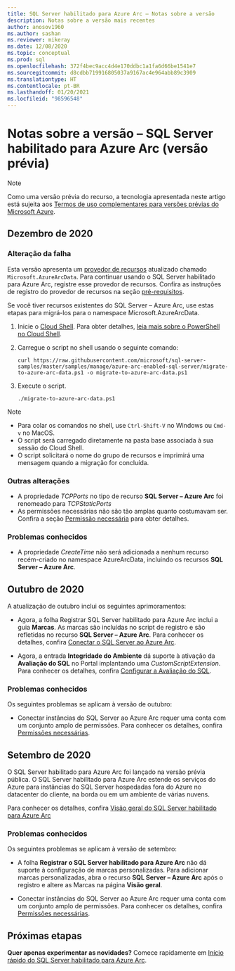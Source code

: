 ```yaml
---
title: SQL Server habilitado para Azure Arc – Notas sobre a versão
description: Notas sobre a versão mais recentes
author: anosov1960
ms.author: sashan
ms.reviewer: mikeray
ms.date: 12/08/2020
ms.topic: conceptual
ms.prod: sql
ms.openlocfilehash: 372f4bec9acc4d4e170ddbc1a1fa6d66be1541e7
ms.sourcegitcommit: d8cdbb719916805037a9167ac4e964abb89c3909
ms.translationtype: HT
ms.contentlocale: pt-BR
ms.lasthandoff: 01/20/2021
ms.locfileid: "98596548"
---
```

# <a name="release-notes---azure-arc-enabled-sql-server-preview"></a>Notas sobre a versão – SQL Server habilitado para Azure Arc (versão prévia)

> [!NOTE]
> Como uma versão prévia do recurso, a tecnologia apresentada neste artigo está sujeita aos [Termos de uso complementares para versões prévias do Microsoft Azure](https://azure.microsoft.com/support/legal/preview-supplemental-terms/).

## <a name="december-2020"></a>Dezembro de 2020

### <a name="breaking-change"></a>Alteração da falha

Esta versão apresenta um [provedor de recursos](/azure/azure-resource-manager/management/azure-services-resource-providers) atualizado chamado `Microsoft.AzureArcData`. Para continuar usando o SQL Server habilitado para Azure Arc, registre esse provedor de recursos. Confira as instruções de registro do provedor de recursos na seção [pré-requisitos](connect.md#prerequisites).

Se você tiver recursos existentes do SQL Server – Azure Arc, use estas etapas para migrá-los para o namespace Microsoft.AzureArcData.

1. Inicie o [Cloud Shell](https://shell.azure.com/). Para obter detalhes, [leia mais sobre o PowerShell no Cloud Shell](/azure/cloud-shell/quickstart-powershell).

2. Carregue o script no shell usando o seguinte comando:

    ```console
    curl https://raw.githubusercontent.com/microsoft/sql-server-samples/master/samples/manage/azure-arc-enabled-sql-server/migrate-to-azure-arc-data.ps1 -o migrate-to-azure-arc-data.ps1
    ```
3. Execute o script.  

    ```console
   ./migrate-to-azure-arc-data.ps1
    ```

> [!NOTE]
> - Para colar os comandos no shell, use `Ctrl-Shift-V` no Windows ou `Cmd-v` no MacOS.
> - O script será carregado diretamente na pasta base associada à sua sessão do Cloud Shell.
> - O script solicitará o nome do grupo de recursos e imprimirá uma mensagem quando a migração for concluída.

### <a name="other-changes"></a>Outras alterações

* A propriedade *TCPPorts* no tipo de recurso **SQL Server – Azure Arc** foi renomeado para *TCPStaticPorts*
* As permissões necessárias não são tão amplas quanto costumavam ser. Confira a seção [Permissão necessária](overview.md#required-permissions) para obter detalhes.

### <a name="known-issues"></a>Problemas conhecidos

* A propriedade *CreateTime* não será adicionada a nenhum recurso recém-criado no namespace AzureArcData, incluindo os recursos **SQL Server – Azure Arc**.

## <a name="october-2020"></a>Outubro de 2020

A atualização de outubro inclui os seguintes aprimoramentos:

* Agora, a folha Registrar SQL Server habilitado para Azure Arc inclui a guia **Marcas**. As marcas são incluídas no script de registro e são refletidas no recurso **SQL Server – Azure Arc**. Para conhecer os detalhes, confira [Conectar o SQL Server ao Azure Arc](connect.md).

* Agora, a entrada **Integridade do Ambiente** dá suporte à ativação da **Avaliação do SQL** no Portal implantando uma *CustomScriptExtension*. Para conhecer os detalhes, confira [Configurar a Avaliação do SQL](assess.md#run-on-demand-sql-assessment).

### <a name="known-issues"></a>Problemas conhecidos

Os seguintes problemas se aplicam à versão de outubro:

* Conectar instâncias do SQL Server ao Azure Arc requer uma conta com um conjunto amplo de permissões. Para conhecer os detalhes, confira [Permissões necessárias](overview.md#required-permissions).

## <a name="september-2020"></a>Setembro de 2020

O SQL Server habilitado para Azure Arc foi lançado na versão prévia pública. O SQL Server habilitado para Azure Arc estende os serviços do Azure para instâncias do SQL Server hospedadas fora do Azure no datacenter do cliente, na borda ou em um ambiente de várias nuvens.

Para conhecer os detalhes, confira [Visão geral do SQL Server habilitado para Azure Arc](overview.md)

### <a name="known-issues"></a>Problemas conhecidos

Os seguintes problemas se aplicam à versão de setembro:

* A folha **Registrar o SQL Server habilitado para Azure Arc** não dá suporte à configuração de marcas personalizadas. Para adicionar marcas personalizadas, abra o recurso **SQL Server – Azure Arc** após o registro e altere as Marcas na página **Visão geral**.

* Conectar instâncias do SQL Server ao Azure Arc requer uma conta com um conjunto amplo de permissões. Para conhecer os detalhes, confira [Permissões necessárias](overview.md#required-permissions).

## <a name="next-steps"></a>Próximas etapas

**Quer apenas experimentar as novidades?**  Comece rapidamente em [Início rápido do SQL Server habilitado para Azure Arc](https://aka.ms/AzureArcSqlServerJumpstart).